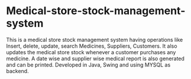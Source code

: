 # Medical-store-stock-management-system

This is a medical store stock management system having operations like Insert, delete, update, search Medicines, Suppliers, Customers.
It also updates the medical store stock whenever a customer purchases any medicine.
A date wise and supplier wise medical report is also generated and can be printed.
Developed in Java, Swing and using MYSQL as backend.
